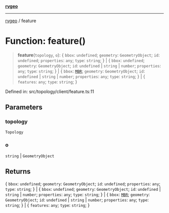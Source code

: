 [**rvgeo**](../README.md)

***

[rvgeo](../globals.md) / feature

# Function: feature()

> **feature**(`topology`, `o`): \{ `bbox`: `undefined`; `geometry`: `GeometryObject`; `id`: `undefined`; `properties`: `any`; `type`: `string`; \} \| \{ `bbox`: `undefined`; `geometry`: `GeometryObject`; `id`: `undefined` \| `string` \| `number`; `properties`: `any`; `type`: `string`; \} \| \{ `bbox`: [`MBR`](../type-aliases/MBR.md); `geometry`: `GeometryObject`; `id`: `undefined` \| `string` \| `number`; `properties`: `any`; `type`: `string`; \} \| \{ `features`: `any`; `type`: `string`; \}

Defined in: src/topology/client/feature.ts:11

## Parameters

### topology

`Topology`

### o

`string` | `GeometryObject`

## Returns

\{ `bbox`: `undefined`; `geometry`: `GeometryObject`; `id`: `undefined`; `properties`: `any`; `type`: `string`; \} \| \{ `bbox`: `undefined`; `geometry`: `GeometryObject`; `id`: `undefined` \| `string` \| `number`; `properties`: `any`; `type`: `string`; \} \| \{ `bbox`: [`MBR`](../type-aliases/MBR.md); `geometry`: `GeometryObject`; `id`: `undefined` \| `string` \| `number`; `properties`: `any`; `type`: `string`; \} \| \{ `features`: `any`; `type`: `string`; \}
